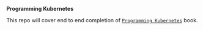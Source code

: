 **Programming Kubernetes**


This repo will cover end to end completion of [`Programming Kubernetes`](https://programming-kubernetes.info/) book.